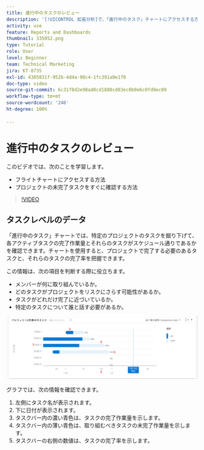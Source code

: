 ```yaml
---
title: 進行中のタスクのレビュー
description: '[!UICONTROL 拡張分析]で、「進行中のタスク」チャートにアクセスする方法と、プロジェクトの未完了タスクをすぐに確認する方法について説明します。'
activity: use
feature: Reports and Dashboards
thumbnail: 335052.png
type: Tutorial
role: User
level: Beginner
team: Technical Marketing
jira: KT-8735
exl-id: 4305831f-952b-4d4a-98c4-1fc391a0e1f0
doc-type: video
source-git-commit: 6c31f8d2e98ad8cd1880cd03ec0b0e6c0fd9ec09
workflow-type: tm+mt
source-wordcount: '246'
ht-degree: 100%

---
```


# 進行中のタスクのレビュー

このビデオでは、次のことを学習します。

* フライトチャートにアクセスする方法
* プロジェクトの未完了タスクをすぐに確認する方法

>[!VIDEO](https://video.tv.adobe.com/v/335052/?quality=12&learn=on)

## タスクレベルのデータ

「進行中のタスク」チャートでは、特定のプロジェクトのタスクを掘り下げて、各アクティブタスクの完了作業量とそれらのタスクがスケジュール通りであるかを確認できます。チャートを使用すると、プロジェクトで完了する必要のあるタスクと、それらのタスクの完了率を把握できます。

この情報は、次の項目を判断する際に役立ちます。

* メンバーが何に取り組んでいるか。
* どのタスクがプロジェクトをリスクにさらす可能性があるか。
* タスクがどれだけ完了に近づいているか。
* 特定のタスクについて誰と話す必要があるか。

![下の箇条書き記号で説明されているエリアに番号が付いた、進行中のタスクのチャートを示す画像](assets/section-2-11.png)

グラフでは、次の情報を確認できます。

1. 左側にタスク名が表示されます。
1. 下に日付が表示されます。
1. タスクバー内の濃い青色は、タスクの完了作業量を示します。
1. タスクバー内の薄い青色は、取り組むべきタスクの未完了作業量を示します。
1. タスクバーの右側の数値は、タスクの完了率を示します。
